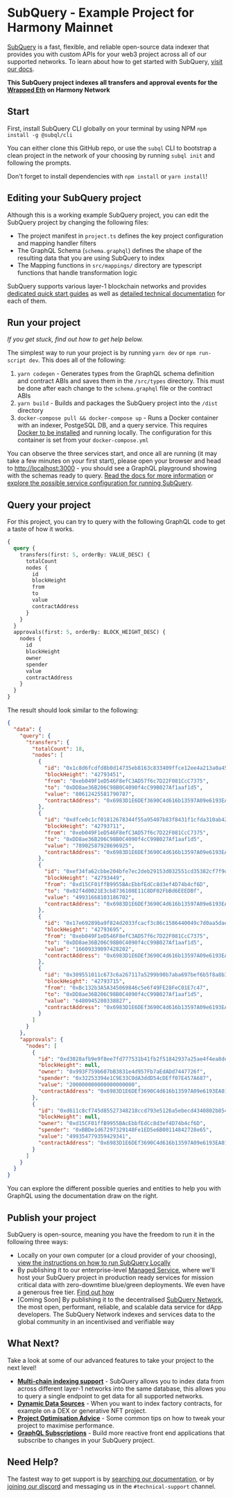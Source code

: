 # SubQuery - Example Project for Harmony Mainnet

[SubQuery](https://subquery.network) is a fast, flexible, and reliable open-source data indexer that provides you with custom APIs for your web3 project across all of our supported networks. To learn about how to get started with SubQuery, [visit our docs](https://academy.subquery.network).

**This SubQuery project indexes all transfers and approval events for the [Wrapped Eth](https://explorer.harmony.one/tx/0xd611c8cf745d85527348218ccd793e5126a5ebecd4340802b8540ee992e3d3bb) on Harmony Network**

## Start

First, install SubQuery CLI globally on your terminal by using NPM `npm install -g @subql/cli`

You can either clone this GitHub repo, or use the `subql` CLI to bootstrap a clean project in the network of your choosing by running `subql init` and following the prompts.

Don't forget to install dependencies with `npm install` or `yarn install`!

## Editing your SubQuery project

Although this is a working example SubQuery project, you can edit the SubQuery project by changing the following files:

- The project manifest in `project.ts` defines the key project configuration and mapping handler filters
- The GraphQL Schema (`schema.graphql`) defines the shape of the resulting data that you are using SubQuery to index
- The Mapping functions in `src/mappings/` directory are typescript functions that handle transformation logic

SubQuery supports various layer-1 blockchain networks and provides [dedicated quick start guides](https://academy.subquery.network/quickstart/quickstart.html) as well as [detailed technical documentation](https://academy.subquery.network/build/introduction.html) for each of them.

## Run your project

_If you get stuck, find out how to get help below._

The simplest way to run your project is by running `yarn dev` or `npm run-script dev`. This does all of the following:

1.  `yarn codegen` - Generates types from the GraphQL schema definition and contract ABIs and saves them in the `/src/types` directory. This must be done after each change to the `schema.graphql` file or the contract ABIs
2.  `yarn build` - Builds and packages the SubQuery project into the `/dist` directory
3.  `docker-compose pull && docker-compose up` - Runs a Docker container with an indexer, PostgeSQL DB, and a query service. This requires [Docker to be installed](https://docs.docker.com/engine/install) and running locally. The configuration for this container is set from your `docker-compose.yml`

You can observe the three services start, and once all are running (it may take a few minutes on your first start), please open your browser and head to [http://localhost:3000](http://localhost:3000) - you should see a GraphQL playground showing with the schemas ready to query. [Read the docs for more information](https://academy.subquery.network/run_publish/run.html) or [explore the possible service configuration for running SubQuery](https://academy.subquery.network/run_publish/references.html).

## Query your project

For this project, you can try to query with the following GraphQL code to get a taste of how it works.

```graphql
{
  query {
    transfers(first: 5, orderBy: VALUE_DESC) {
      totalCount
      nodes {
        id
        blockHeight
        from
        to
        value
        contractAddress
      }
    }
  }
  approvals(first: 5, orderBy: BLOCK_HEIGHT_DESC) {
    nodes {
      id
      blockHeight
      owner
      spender
      value
      contractAddress
    }
  }
}
```

The result should look similar to the following:

```json
{
  "data": {
    "query": {
      "transfers": {
        "totalCount": 18,
        "nodes": [
          {
            "id": "0x1c8d6fcdfd8b0d14735eb8163c833409ffce12ee4a213a0a45a2134b9601a5fc",
            "blockHeight": "42793451",
            "from": "0xeb049F1eD546F8efC3AD57f6c7D22F081CcC7375",
            "to": "0xDD8ae36B206C98B0C4090f4cC99B027Af1aaf1d5",
            "value": "80612425581790787",
            "contractAddress": "0x6983D1E6DEf3690C4d616b13597A09e6193EA013"
          },
          {
            "id": "0xdfce0c1cf01812678344f55a95407b83f8431f1cfda310ab426fd03063746d04",
            "blockHeight": "42793711",
            "from": "0xeb049F1eD546F8efC3AD57f6c7D22F081CcC7375",
            "to": "0xDD8ae36B206C98B0C4090f4cC99B027Af1aaf1d5",
            "value": "78902587928696925",
            "contractAddress": "0x6983D1E6DEf3690C4d616b13597A09e6193EA013"
          },
          {
            "id": "0xef34fa62cbbe204bfe7ec2deb29153d032551cd35382cf7f9d4b97a1e532a9d0",
            "blockHeight": "42793449",
            "from": "0xd15CF01ffB9955BAcEbbfEdCc8d3ef4D74b4cf6D",
            "to": "0x02f4d0021E3cb8736108E11C8DF02FbBd6EEEDBf",
            "value": "49931668103186702",
            "contractAddress": "0x6983D1E6DEf3690C4d616b13597A09e6193EA013"
          },
          {
            "id": "0x17e69289ba9f824d2033fcacf3c86c1586440049c7d0aa5dae15b7ddf46e182f",
            "blockHeight": "42793695",
            "from": "0xeb049F1eD546F8efC3AD57f6c7D22F081CcC7375",
            "to": "0xDD8ae36B206C98B0C4090f4cC99B027Af1aaf1d5",
            "value": "16609339097428202",
            "contractAddress": "0x6983D1E6DEf3690C4d616b13597A09e6193EA013"
          },
          {
            "id": "0x309551011c673c6a267117a5299b90b7aba697bef6b5f8a8b3c9f2866d66a2e0",
            "blockHeight": "42793715",
            "from": "0xBc132b3A5A345069846c5e6f49FE28FeC01E7c47",
            "to": "0xDD8ae36B206C98B0C4090f4cC99B027Af1aaf1d5",
            "value": "6480945280338827",
            "contractAddress": "0x6983D1E6DEf3690C4d616b13597A09e6193EA013"
          }
        ]
      }
    },
    "approvals": {
      "nodes": [
        {
          "id": "0xd3028afb9e9f8ee7fd777531b41fb2f51842937a25ae4f4ea8de90177c611375",
          "blockHeight": null,
          "owner": "0x993F759b607bB3831e4d957Fb7aEdADd7447726f",
          "spender": "0x32253394e1C9E33C0dA3ddD54cDEff07E457A687",
          "value": "200000000000000000000",
          "contractAddress": "0x6983D1E6DEf3690C4d616b13597A09e6193EA013"
        },
        {
          "id": "0xd611c8cf745d85527348218ccd793e5126a5ebecd4340802b8540ee992e3d3bb",
          "blockHeight": null,
          "owner": "0xd15CF01ffB9955BAcEbbfEdCc8d3ef4D74b4cf6D",
          "spender": "0xBBDe1d67297329148Fe1ED5e6B00114842728e65",
          "value": "499354779359429341",
          "contractAddress": "0x6983D1E6DEf3690C4d616b13597A09e6193EA013"
        }
      ]
    }
  }
}
```

You can explore the different possible queries and entities to help you with GraphQL using the documentation draw on the right.

## Publish your project

SubQuery is open-source, meaning you have the freedom to run it in the following three ways:

- Locally on your own computer (or a cloud provider of your choosing), [view the instructions on how to run SubQuery Locally](https://academy.subquery.network/run_publish/run.html)
- By publishing it to our enterprise-level [Managed Service](https://managedservice.subquery.network), where we'll host your SubQuery project in production ready services for mission critical data with zero-downtime blue/green deployments. We even have a generous free tier. [Find out how](https://academy.subquery.network/run_publish/publish.html)
- [Coming Soon] By publishing it to the decentralised [SubQuery Network](https://subquery.network/network), the most open, performant, reliable, and scalable data service for dApp developers. The SubQuery Network indexes and services data to the global community in an incentivised and verifiable way

## What Next?

Take a look at some of our advanced features to take your project to the next level!

- [**Multi-chain indexing support**](https://academy.subquery.network/build/multi-chain.html) - SubQuery allows you to index data from across different layer-1 networks into the same database, this allows you to query a single endpoint to get data for all supported networks.
- [**Dynamic Data Sources**](https://academy.subquery.network/build/dynamicdatasources.html) - When you want to index factory contracts, for example on a DEX or generative NFT project.
- [**Project Optimisation Advice**](https://academy.subquery.network/build/optimisation.html) - Some common tips on how to tweak your project to maximise performance.
- [**GraphQL Subscriptions**](https://academy.subquery.network/run_publish/subscription.html) - Build more reactive front end applications that subscribe to changes in your SubQuery project.

## Need Help?

The fastest way to get support is by [searching our documentation](https://academy.subquery.network), or by [joining our discord](https://discord.com/invite/subquery) and messaging us in the `#technical-support` channel.
